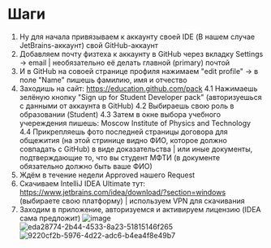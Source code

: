 # Шаги

1. Ну для начала привязываем к аккаунту своей IDE (В нашем случае JetBrains-аккаунт) свой GitHub-аккаунт
2. Добавляем почту физтеха к аккаунту в GitHub через вкладку Settings -> email | необязательно её делать главной (primary) почтой
3. И в GitHub на совоей странице профиля нажимаем "edit profile" -> в поле "Name" пишешь фамилию, имя и отчество
4. Заходишь на сайт: https://education.github.com/pack
  4.1 Нажимаешь зелёную кнопку "Sign up for Student Developer pack" (авторизуешься с данными от аккаунта в GitHub)
  4.2 Выбираешь свою роль в образовании (Student)
  4.3 Затем в окне выбора учебного учереждения пишешь: Moscow Institute of Physics and Technology 
  4.4 Прикрепляешь фото последней страницы договора для общежития (на этой стринице видно ФИО, которое должно совпадать с GitHub) в виде доказательства | или иные документы,
   подтверждающие то, что вы студент МФТИ (в документе обязательно должно быть ваше ФИО)
5. Ждём в течение недели Approved нашего Request
6. Скачиваем IntelliJ IDEA Ultimate тут: https://www.jetbrains.com/idea/download/?section=windows (выбираете свою платформу) | используем VPN для скачивания
7. Заходим в приложение, авторизуемся и активируем лицензию (IDEA сама предложит)
   ![image](https://github.com/user-attachments/assets/960bbef3-bc95-4a87-b056-6e04efc412fc)
   ![eda28774-2b44-4533-8a23-51815146f265](https://github.com/user-attachments/assets/a18f4e4b-1ac2-4c0c-9386-6a0a97f05f15)
   ![9220cf2b-5976-4d22-adc6-b4ea4f8e49b7](https://github.com/user-attachments/assets/a5453a99-2ec4-49ec-b550-e4a365488d99)

